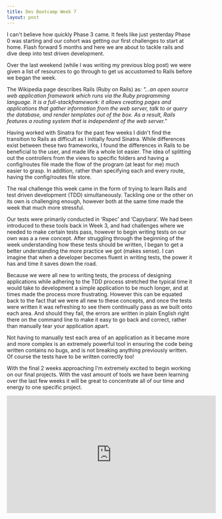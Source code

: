 ```yaml
---
title: Dev Bootcamp Week 7
layout: post
---
```


I can&apos;t believe how quickly Phase 3 came. It feels like just yesterday Phase 0 was starting and our cohort was getting our first challenges to start at home. Flash forward 5 months and here we are about to tackle rails and dive deep into test driven development.

Over the last weekend (while I was writing my previous blog post) we were given a list of resources to go through to get us accustomed to Rails before we began the week.

The Wikipedia page describes Rails (Ruby on Rails) as:
<i>"&hellip;an open source web application framework which runs via the Ruby programming language. It is a full-stackframework: it allows creating pages and applications that gather information from the web server, talk to or query the database, and render templates out of the box. As a result, Rails features a routing system that is independent of the web server."</i>

Having worked with Sinatra for the past few weeks I didn&apos;t find the transition to Rails as difficult as I initially found Sinatra. While differences exist between these two frameworks, I found the differences in Rails to be beneficial to the user, and made life a whole lot easier. The idea of splitting out the controllers from the views to specific folders and having a config/routes file made the flow of the program (at least for me) much easier to grasp. In addition, rather than specifying each and every route, having the config/routes file store.

The real challenge this week came in the form of trying to learn Rails and test driven development (TDD) simultaneously. Tackling one or the other on its own is challenging enough, however both at the same time made the week that much more stressful.

Our tests were primarily conducted in &lsquo;Rspec&rsquo; and &lsquo;Capybara&rsquo;. We had been introduced to these tools back in Week 3, and had challenges where we needed to make certain tests pass, however to begin writing tests on our own was a a new concept. After struggling through the beginning of the week understanding how these tests should be written, I began to get a better understanding the more practice we got (makes sense). I can imagine that when a developer becomes fluent in writing tests, the power it has and time it saves down the road.

Because we were all new to writing tests, the process of designing applications while adhering to the TDD process stretched the typical time it would take to development a simple application to be much longer, and at times made the process more frustrating. However this can be equated back to the fact that we were all new to these concepts, and once the tests were written it was refreshing to see them continually pass as we built onto each area. And should they fail, the errors are written in plain English right there on the command line to make it easy to go back and correct, rather than manually tear your application apart.

Not having to manually test each area of an application as it became more and more complex is an extremely powerful tool in ensuring the code being written contains no bugs, and is not breaking anything previously written. Of course the tests have to be written correctly too!

With the final 2 weeks approaching I&apos;m extremely excited to begin working on our final projects. With the vast amount of tools we have been learning over the last few weeks it will be great to concentrate all of our time and energy to one specific project.

<div class="youtube-video">
<iframe width="560" height="315" src="https://www.youtube.com/embed/9rNr2pBexMU" frameborder="0" allowfullscreen></iframe>
</div>
